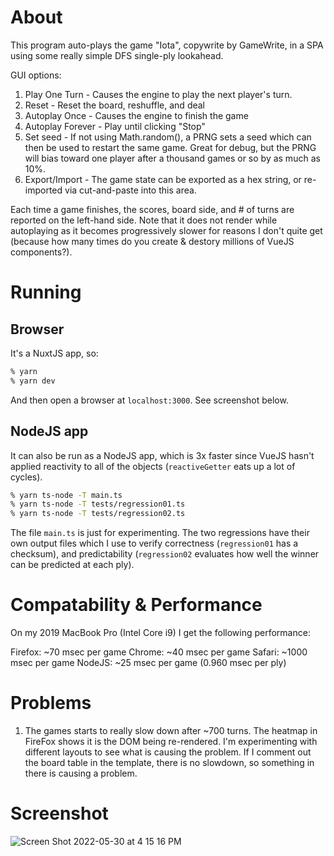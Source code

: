 # About

This program auto-plays the game "Iota", copywrite by GameWrite, in a SPA using some really simple DFS single-ply lookahead.

GUI options:

1. Play One Turn - Causes the engine to play the next player's turn.
2. Reset - Reset the board, reshuffle, and deal
3. Autoplay Once - Causes the engine to finish the game
4. Autoplay Forever - Play until clicking "Stop"
5. Set seed - If not using Math.random(), a PRNG sets a seed which can then be used to restart the same game. Great for debug, but the PRNG will bias toward one player after a thousand games or so by as much as 10%.
6. Export/Import - The game state can be exported as a hex string, or re-imported via cut-and-paste into this area.

Each time a game finishes, the scores, board side, and # of turns are reported on the left-hand side. Note that it does not render while autoplaying as it becomes progressively slower for reasons I don't quite get (because how many times do you create & destory millions of VueJS components?).

# Running

## Browser

It's a NuxtJS app, so:

```Bash
% yarn
% yarn dev
```

And then open a browser at `localhost:3000`. See screenshot below.

## NodeJS app

It can also be run as a NodeJS app, which is 3x faster since VueJS hasn't applied reactivity to all of the objects (`reactiveGetter` eats up a lot of cycles).

```Bash
% yarn ts-node -T main.ts
% yarn ts-node -T tests/regression01.ts
% yarn ts-node -T tests/regression02.ts
```

The file `main.ts` is just for experimenting. The two regressions have their own output files which I use to verify correctness (`regression01` has a checksum), and predictability (`regression02` evaluates how well the winner can be predicted at each ply).

# Compatability & Performance

On my 2019 MacBook Pro (Intel Core i9) I get the following performance:

Firefox: ~70 msec per game
Chrome: ~40 msec per game
Safari: ~1000 msec per game
NodeJS: ~25 msec per game (0.960 msec per ply)

# Problems

1. The games starts to really slow down after ~700 turns. The heatmap in FireFox shows it is the DOM being re-rendered. I'm experimenting with different layouts to see what is causing the problem. If I comment out the board table in the template, there is no slowdown, so something in there is causing a problem.

# Screenshot

![Screen Shot 2022-05-30 at 4 15 16 PM](https://user-images.githubusercontent.com/8249735/171067988-f74b6bb8-b48e-4fd2-96ff-6a946fb84503.png)
